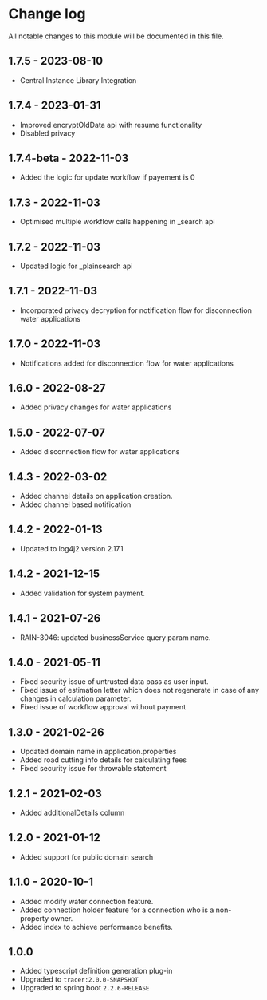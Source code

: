 # Change log
All notable changes to this module will be documented in this file.

## 1.7.5 - 2023-08-10

- Central Instance Library Integration

## 1.7.4 - 2023-01-31

- Improved encryptOldData api with resume functionality
- Disabled privacy

## 1.7.4-beta - 2022-11-03

- Added the logic for update workflow if payement is 0

## 1.7.3 - 2022-11-03

- Optimised multiple workflow calls happening in _search api

## 1.7.2 - 2022-11-03

- Updated logic for _plainsearch api

## 1.7.1 - 2022-11-03

- Incorporated privacy decryption for notification flow for disconnection water applications

## 1.7.0 - 2022-11-03

- Notifications added for disconnection flow for water applications

## 1.6.0 - 2022-08-27

- Added privacy changes for water applications

## 1.5.0 - 2022-07-07

- Added disconnection flow for water applications

## 1.4.3 - 2022-03-02

- Added channel details on application creation.
- Added channel based notification

## 1.4.2 - 2022-01-13

- Updated to log4j2 version 2.17.1

## 1.4.2 - 2021-12-15

- Added validation for system payment.

## 1.4.1 - 2021-07-26

- RAIN-3046: updated businessService query param name.

## 1.4.0 - 2021-05-11

- Fixed security issue of untrusted data pass as user input.
- Fixed issue of estimation letter which does not regenerate in case of any changes in calculation parameter.
- Fixed issue of workflow approval without payment

## 1.3.0 - 2021-02-26
- Updated domain name in application.properties
- Added road cutting info details for calculating fees
- Fixed security issue for throwable statement

## 1.2.1 - 2021-02-03
- Added additionalDetails column

## 1.2.0 - 2021-01-12
- Added support for public domain search

## 1.1.0 - 2020-10-1
- Added modify water connection feature.
- Added connection holder feature for a connection who is a non-property owner.
- Added index to achieve performance benefits.

## 1.0.0
- Added typescript definition generation plug-in
- Upgraded to `tracer:2.0.0-SNAPSHOT`
- Upgraded to spring boot `2.2.6-RELEASE`